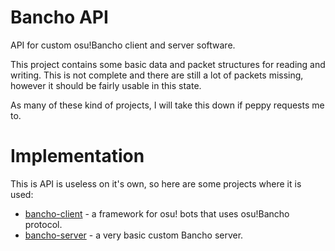 # Bancho API
API for custom osu!Bancho client and server software. 

This project contains some basic data and packet structures for reading and writing. This is not complete and there are still a lot of packets missing, however it should be fairly usable in this state.

As many of these kind of projects, I will take this down if peppy requests me to.

# Implementation
This is API is useless on it's own, so here are some projects where it is used:
* [bancho-client](https://github.com/ekgame/bancho-client) - a framework for osu! bots that uses osu!Bancho protocol.
* [bancho-server](https://github.com/ekgame/bancho-server) - a very basic custom Bancho server. 

